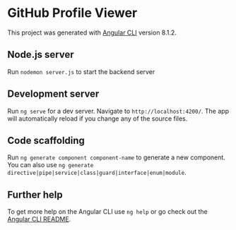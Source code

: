 # GitHub Profile Viewer

This project was generated with [Angular CLI](https://github.com/angular/angular-cli) version 8.1.2.

## Node.js server

Run `nodemon server.js` to start the backend server


## Development server

Run `ng serve` for a dev server. Navigate to `http://localhost:4200/`. The app will automatically reload if you change any of the source files.

## Code scaffolding

Run `ng generate component component-name` to generate a new component. You can also use `ng generate directive|pipe|service|class|guard|interface|enum|module`.




## Further help

To get more help on the Angular CLI use `ng help` or go check out the [Angular CLI README](https://github.com/angular/angular-cli/blob/master/README.md).

